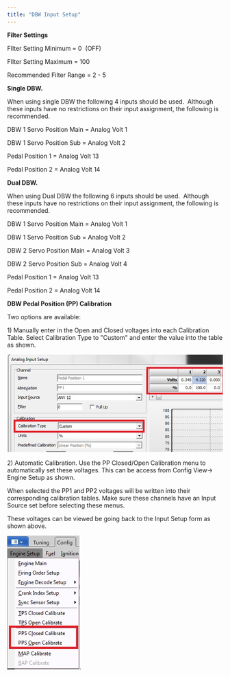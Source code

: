 ```yaml
---
title: "DBW Input Setup"
---
```


**Filter Settings**


FIlter Setting Minimum = 0&nbsp; (OFF)

FIlter Setting Maximum = 100&nbsp;

Recommended Filter Range = 2 - 5



**Single DBW.**


When using single DBW the following 4 inputs should be used.&nbsp; Although these inputs have no restrictions on their input assignment, the following is recommended.&nbsp;


DBW 1 Servo Position Main = Analog Volt 1 &nbsp; &nbsp;

DBW 1 Servo Position Sub = Analog Volt 2


Pedal Position 1 = Analog Volt 13

Pedal Position 2 = Analog Volt 14



**Dual DBW.**


When using Dual DBW the following 6 inputs should be used.&nbsp; Although these inputs have no restrictions on their input assignment, the following is recommended.&nbsp;


DBW 1 Servo Position Main = Analog Volt 1 &nbsp; &nbsp;

DBW 1 Servo Position Sub = Analog Volt 2


DBW 2 Servo Position Main = Analog Volt 3 &nbsp; &nbsp;

DBW 2 Servo Position Sub = Analog Volt 4


Pedal Position 1 = Analog Volt 13

Pedal Position 2 = Analog Volt 14


**DBW Pedal Position (PP) Calibration**


Two options are available:


&#49;) Manually enter in the Open and Closed voltages into each Calibration Table. Select Calibration Type to "Custom" and enter the value into the table as shown.


![Image](</img/Untitled4.jpg>)



&#50;) Automatic Calibration. Use the PP Closed/Open Calibration menu to automatically set these voltages. This can be access from Config View-\> Engine Setup as shown.


When selected the PP1 and PP2 voltages will be written into their corresponding calibration tables. Make sure these channels have an Input Source set before selecting these menus.


These voltages can be viewed be going back to the Input Setup form as shown above.


![Image](</img/Untitled3.jpg>).
